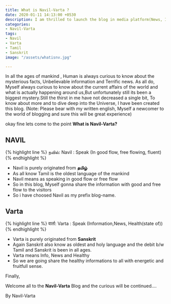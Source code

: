 ```yaml
---
title: What is Navil-Varta ?
date: 2020-01-11 14:13:00 +0530
description: I am thrilled to launch the blog in media platform(News, Interseting facts, Science etc..,)
categories:
- Navil-Varta
tags:
- Navil
- Varta
- Tamil
- Sanskrit
image: "/assets/whatisnv.jpg"

---
```


In all the ages of mankind , Human is always curious to know about the mysterious facts, Unbelievable information and Terrific news.
As all do, Myself always curious to know about the current affairs of the world and what is actually happening around us,But unfortunately
still its been a biggest mystery.Still the thirst in me have not decreased a single bit, To know about more and to dive deep into the Universe,
I have been created this blog.
(Note: Please bear with my written english, Myself a newcomer to the world of blogging and sure this will be great experience)

okay fine lets come to the point **What is Navil-Varta?**

## NAVIL

{% highlight line %}
நவில்: Navil : Speak (In good flow, free flowing, fluent)
{% endhighlight %}
* Navil is purely originated from **தமிழ்**
* As all know Tamil is the oldest language of the mankind
* Navil means as speaking in good flow or free flow
* So in this blog, Myself gonna share the information with good and free flow to the visitors
* So i have choosed Navil as my prefix blog-name.

## Varta
{% highlight line %}
वार्ता: Varta : Speak (Information,News, Health(state of))
{% endhighlight %}
* Varta is purely originated from **Sanskrit**
* Again Sanskrit also know as oldest and holy language and the debit b/w Tamil and Sanskrit is been in all ages.
* Varta means Info, News and Healthy
* So we are going share the healthy informations to all with energetic and fruitfull sense.

Finally,

Welcome all to the **Navil-Varta** Blog and the curious will be continued....


By
Navil-Varta
